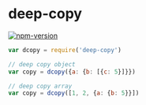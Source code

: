 
# deep-copy

[![npm-version]][npm]


```js
var dcopy = require('deep-copy')

// deep copy object
var copy = dcopy({a: {b: [{c: 5}]}})

// deep copy array
var copy = dcopy([1, 2, {a: {b: 5}}])
```


  [npm-version]: http://img.shields.io/npm/v/deep-copy.svg?style=flat-square (NPM Version)
  [npm]: https://www.npmjs.org/package/deep-copy
